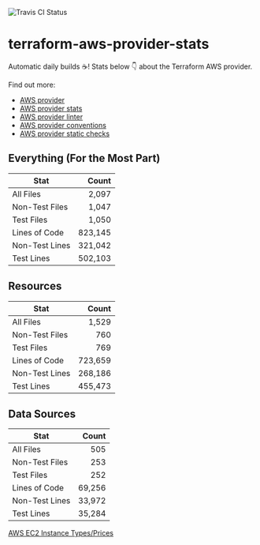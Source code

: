 ![Travis CI Status](https://travis-ci.org/YakDriver/terraform-aws-provider-stats.svg?branch=main)
# terraform-aws-provider-stats

Automatic daily builds :coffee:! Stats below :point_down: about the Terraform AWS provider.

Find out more:
* [AWS provider](https://github.com/terraform-providers/terraform-provider-aws)
* [AWS provider stats](https://github.com/YakDriver/terraform-aws-provider-stats)
* [AWS provider linter](https://github.com/terraform-providers/terraform-provider-aws/tree/master/awsproviderlint)
* [AWS provider conventions](https://github.com/YakDriver/terraform-aws-conventions)
* [AWS provider static checks](https://github.com/YakDriver/terraform-aws-provider-static-checks)



## Everything (For the Most Part)

|  Stat  |  Count  |
| ------------- | -------------: |
|  All Files  |  2,097  |
|  Non-Test Files  |  1,047  |
|  Test Files  |  1,050  |
|  Lines of Code  |  823,145  |
|  Non-Test Lines  |  321,042  |
|  Test Lines  |  502,103  |



## Resources

|  Stat  |  Count  |
| ------------- | -------------: |
|  All Files  |  1,529  |
|  Non-Test Files  |  760  |
|  Test Files  |  769  |
|  Lines of Code  |  723,659  |
|  Non-Test Lines  |  268,186  |
|  Test Lines  |  455,473  |



## Data Sources

|  Stat  |  Count  |
| ------------- | -------------: |
|  All Files  |  505  |
|  Non-Test Files  |  253  |
|  Test Files  |  252  |
|  Lines of Code  |  69,256  |
|  Non-Test Lines  |  33,972  |
|  Test Lines  |  35,284  |




[AWS EC2 Instance Types/Prices](https://github.com/YakDriver/aws-ec2-instance-types)
